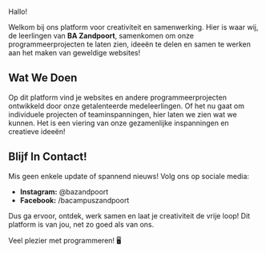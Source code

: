 Hallo!

Welkom bij ons platform voor creativiteit en samenwerking. Hier is waar wij, de leerlingen van **BA Zandpoort**, samenkomen om onze programmeerprojecten te laten zien, ideeën te delen en samen te werken aan het maken van geweldige websites!

## Wat We Doen
Op dit platform vind je websites en andere programmeerprojecten ontwikkeld door onze getalenteerde medeleerlingen. Of het nu gaat om individuele projecten of teaminspanningen, hier laten we zien wat we kunnen. Het is een viering van onze gezamenlijke inspanningen en creatieve ideeën!

## Blijf In Contact!
Mis geen enkele update of spannend nieuws! Volg ons op sociale media:
- **Instagram:** @bazandpoort
- **Facebook:** /bacampuszandpoort

Dus ga ervoor, ontdek, werk samen en laat je creativiteit de vrije loop! Dit platform is van jou, net zo goed als van ons.

Veel plezier met programmeren! 🖥️
